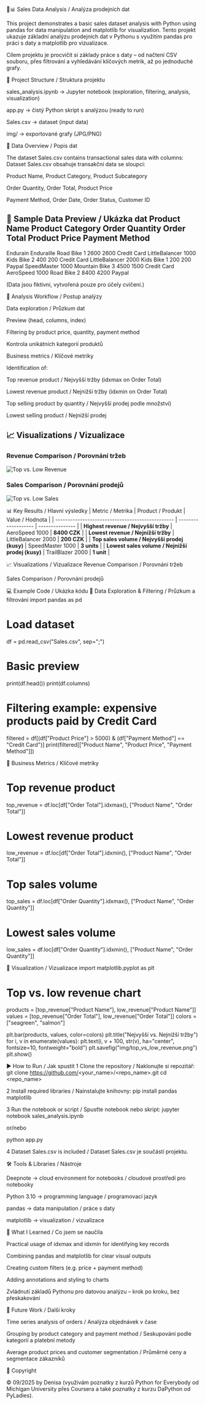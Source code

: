 🐍📊 Sales Data Analysis / Analýza prodejních dat

This project demonstrates a basic sales dataset analysis with Python using pandas for data manipulation and matplotlib for visualization.
Tento projekt ukazuje základní analýzu prodejních dat v Pythonu s využitím pandas pro práci s daty a matplotlib pro vizualizace.

Cílem projektu je procvičit si základy práce s daty – od načtení CSV souboru, přes filtrování a vyhledávání klíčových metrik, až po jednoduché grafy.

📂 Project Structure / Struktura projektu

sales_analysis.ipynb → Jupyter notebook (exploration, filtering, analysis, visualization)

app.py → čistý Python skript s analýzou (ready to run)

Sales.csv → dataset (input data)

img/ → exportované grafy (JPG/PNG)

🧾 Data Overview / Popis dat

The dataset Sales.csv contains transactional sales data with columns:
Dataset Sales.csv obsahuje transakční data se sloupci:

Product Name, Product Category, Product Subcategory

Order Quantity, Order Total, Product Price

Payment Method, Order Date, Order Status, Customer ID

🔹 Sample Data Preview / Ukázka dat
Product Name          Product Category   Order Quantity   Order Total   Product Price   Payment Method
------------------------------------------------------------------------------------------------------
Endurain Enduraille   Road Bike          1                2600          2600            Credit Card
LittleBalancer 1000   Kids Bike          2                 400           200            Credit Card
LittleBalancer 2000   Kids Bike          1                 200           200            Paypal
SpeedMaster 1000      Mountain Bike      3                4500          1500            Credit Card
AeroSpeed 1000        Road Bike          2                8400          4200            Paypal

(Data jsou fiktivní, vytvořená pouze pro účely cvičení.)

🔑 Analysis Workflow / Postup analýzy

Data exploration / Průzkum dat

Preview (head, columns, index)

Filtering by product price, quantity, payment method

Kontrola unikátních kategorií produktů

Business metrics / Klíčové metriky

Identification of:

Top revenue product / Nejvyšší tržby (idxmax on Order Total)

Lowest revenue product / Nejnižší tržby (idxmin on Order Total)

Top selling product by quantity / Nejvyšší prodej podle množství)

Lowest selling product / Nejnižší prodej

## 📈 Visualizations / Vizualizace
### Revenue Comparison / Porovnání tržeb
![Top vs. Low Revenue](Nejvyšší_nejnižší_tržba.JPG)

### Sales Comparison / Porovnání prodejů
![Top vs. Low Sales](Nejvyšší_nejnižší_prodej.JPG)


📊 Key Results / Hlavní výsledky
| Metric / Metrika                                 | Product / Produkt   | Value / Hodnota |
| ------------------------------------------------ | ------------------- | --------------- |
| **Highest revenue / Nejvyšší tržby**             | AeroSpeed 1000      | **8400 CZK**    |
| **Lowest revenue / Nejnižší tržby**              | LittleBalancer 2000 | **200 CZK**     |
| **Top sales volume / Nejvyšší prodej (kusy)**    | SpeedMaster 1000    | **3 units**     |
| **Lowest sales volume / Nejnižší prodej (kusy)** | TrailBlazer 2000    | **1 unit**      |


📈 Visualizations / Vizualizace
Revenue Comparison / Porovnání tržeb

Sales Comparison / Porovnání prodejů

💻 Example Code / Ukázka kódu
🔹 Data Exploration & Filtering / Průzkum a filtrování
import pandas as pd

# Load dataset
df = pd.read_csv("Sales.csv", sep=";")

# Basic preview
print(df.head())
print(df.columns)

# Filtering example: expensive products paid by Credit Card
filtered = df[(df["Product Price"] > 5000) & (df["Payment Method"] == "Credit Card")]
print(filtered[["Product Name", "Product Price", "Payment Method"]])

🔹 Business Metrics / Klíčové metriky
# Top revenue product
top_revenue = df.loc[df["Order Total"].idxmax(), ["Product Name", "Order Total"]]

# Lowest revenue product
low_revenue = df.loc[df["Order Total"].idxmin(), ["Product Name", "Order Total"]]

# Top sales volume
top_sales = df.loc[df["Order Quantity"].idxmax(), ["Product Name", "Order Quantity"]]

# Lowest sales volume
low_sales = df.loc[df["Order Quantity"].idxmin(), ["Product Name", "Order Quantity"]]

🔹 Visualization / Vizualizace
import matplotlib.pyplot as plt

# Top vs. low revenue chart
products = [top_revenue["Product Name"], low_revenue["Product Name"]]
values = [top_revenue["Order Total"], low_revenue["Order Total"]]
colors = ["seagreen", "salmon"]

plt.bar(products, values, color=colors)
plt.title("Nejvyšší vs. Nejnižší tržby")
for i, v in enumerate(values):
    plt.text(i, v + 100, str(v), ha="center", fontsize=10, fontweight="bold")
plt.savefig("img/top_vs_low_revenue.png")
plt.show()

▶️ How to Run / Jak spustit
1 Clone the repository / Naklonujte si repozitář:
git clone https://github.com/<your_name>/<repo_name>.git
cd <repo_name>

2 Install required libraries / Nainstalujte knihovny:
pip install pandas matplotlib

3 Run the notebook or script / Spusťte notebook nebo skript:
jupyter notebook sales_analysis.ipynb

or/nebo

python app.py

4 Dataset Sales.csv is included / Dataset Sales.csv je součástí projektu.

🛠 Tools & Libraries / Nástroje

Deepnote → cloud environment for notebooks / cloudové prostředí pro notebooky

Python 3.10 → programming language / programovací jazyk

pandas → data manipulation / práce s daty

matplotlib → visualization / vizualizace

🚀 What I Learned / Co jsem se naučila

Practical usage of idxmax and idxmin for identifying key records

Combining pandas and matplotlib for clear visual outputs

Creating custom filters (e.g. price + payment method)

Adding annotations and styling to charts

Zvládnutí základů Pythonu pro datovou analýzu – krok po kroku, bez přeskakování

🔮 Future Work / Další kroky

Time series analysis of orders / Analýza objednávek v čase

Grouping by product category and payment method / Seskupování podle kategorií a platební metody

Average product prices and customer segmentation / Průměrné ceny a segmentace zákazníků

📜 Copyright

© 09/2025 by Denisa
(využívám poznatky z kurzů Python for Everybody od Michigan University přes Coursera a také poznatky z kurzu DaPython od PyLadies).
